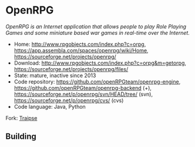 # OpenRPG

_OpenRPG is an Internet application that allows people to play Role Playing Games and some miniature based war games in real-time over the Internet._

- Home: http://www.rpgobjects.com/index.php?c=orpg, https://app.assembla.com/spaces/openrpg/wiki/Home, https://sourceforge.net/projects/openrpg/
- Download: http://www.rpgobjects.com/index.php?c=orpg&m=getorpg, https://sourceforge.net/projects/openrpg/files/
- State: mature, inactive since 2013
- Code repository: https://github.com/openRPGteam/openrpg-engine, https://github.com/openRPGteam/openrpg-backend (+), https://sourceforge.net/p/openrpg/svn/HEAD/tree/ (svn), https://sourceforge.net/p/openrpg/cvs/ (cvs)
- Code language: Java, Python

Fork: [Traipse](https://app.assembla.com/wiki/show/traipse)

## Building

